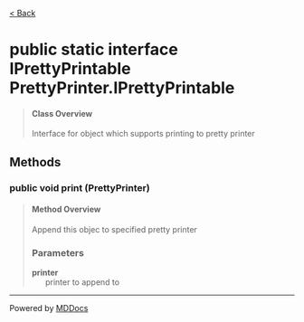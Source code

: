[< Back](../README.md)
# public static interface IPrettyPrintable PrettyPrinter.IPrettyPrintable #
>#### Class Overview ####
>Interface for object which supports printing to pretty printer
## Methods ##
### public void print (PrettyPrinter) ###
>#### Method Overview ####
>Append this objec to specified pretty printer
>
>### Parameters ###
>**printer**<br />
>&nbsp;&nbsp;&nbsp;&nbsp;&nbsp;&nbsp;printer to append to
>

---
Powered by [MDDocs](https://github.com/VRCube/MDDocs)